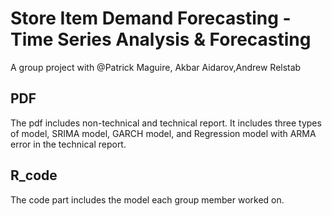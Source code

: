 # Store Item Demand Forecasting - Time Series Analysis & Forecasting

A group project with @Patrick Maguire, Akbar Aidarov,Andrew Relstab

## PDF
The pdf includes non-technical and technical report. It includes three types of model, SRIMA model, GARCH model, and Regression model with ARMA error in the technical report.

## R_code
The code part includes the model each group member worked on.
